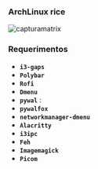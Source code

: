 ### ArchLinux rice

![capturamatrix](https://user-images.githubusercontent.com/58385533/132973854-2a43b27f-296f-41fe-ba15-3e7086c00a85.png)

### Requerimentos
- **`i3-gaps`**
- **`Polybar`** 
- **`Rofi`**
- **`Dmenu`**
- **`pywal`** : 
- **`pywalfox`**
- **`networkmanager-dmenu`** 
- **`Alacritty`** 
- **`i3ipc`** 
- **`Feh`** 
- **`Imagemagick`** 
- **`Picom`**
